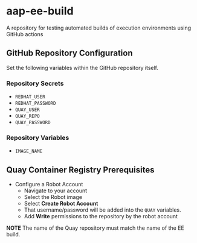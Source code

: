# aap-ee-build
A repository for testing automated builds of execution environments using GitHub actions

## GitHub Repository Configuration

Set the following variables within the GitHub repository itself.

### Repository Secrets

- `REDHAT_USER`
- `REDHAT_PASSWORD`
- `QUAY_USER`
- `QUAY_REPO`
- `QUAY_PASSWORD`

### Repository Variables

- `IMAGE_NAME`

## Quay Container Registry Prerequisites

- Configure a Robot Account
    - Navigate to your account
    - Select the Robot image
    - Select **Create Robot Account**
    - That username/password will be added into the `QUAY` variables.
    - Add **Write** permissions to the repository by the robot account

**NOTE** The name of the Quay repository must match the name of the EE build.
